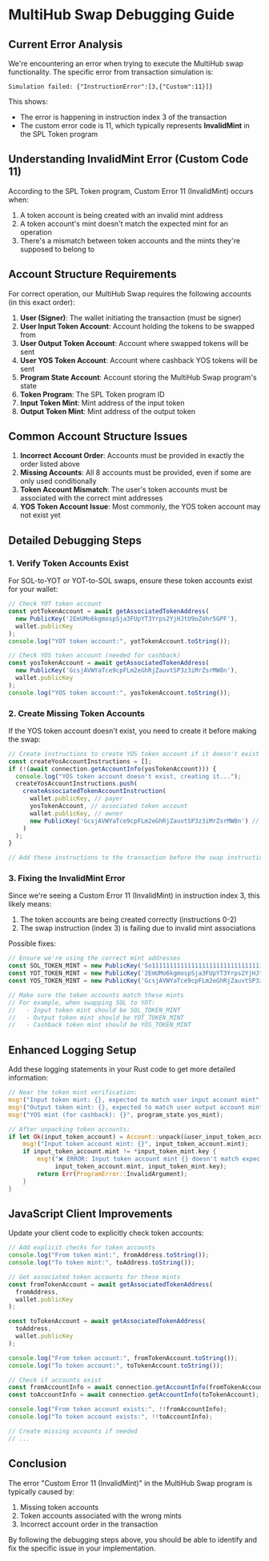 # MultiHub Swap Debugging Guide

## Current Error Analysis

We're encountering an error when trying to execute the MultiHub swap functionality. The specific error from transaction simulation is:

```
Simulation failed: {"InstructionError":[3,{"Custom":11}]}
```

This shows:
- The error is happening in instruction index 3 of the transaction
- The custom error code is 11, which typically represents **InvalidMint** in the SPL Token program

## Understanding InvalidMint Error (Custom Code 11)

According to the SPL Token program, Custom Error 11 (InvalidMint) occurs when:
1. A token account is being created with an invalid mint address
2. A token account's mint doesn't match the expected mint for an operation
3. There's a mismatch between token accounts and the mints they're supposed to belong to

## Account Structure Requirements

For correct operation, our MultiHub Swap requires the following accounts (in this exact order):

1. **User (Signer)**: The wallet initiating the transaction (must be signer)
2. **User Input Token Account**: Account holding the tokens to be swapped from
3. **User Output Token Account**: Account where swapped tokens will be sent
4. **User YOS Token Account**: Account where cashback YOS tokens will be sent
5. **Program State Account**: Account storing the MultiHub Swap program's state
6. **Token Program**: The SPL Token program ID
7. **Input Token Mint**: Mint address of the input token
8. **Output Token Mint**: Mint address of the output token

## Common Account Structure Issues

1. **Incorrect Account Order**: Accounts must be provided in exactly the order listed above
2. **Missing Accounts**: All 8 accounts must be provided, even if some are only used conditionally
3. **Token Account Mismatch**: The user's token accounts must be associated with the correct mint addresses
4. **YOS Token Account Issue**: Most commonly, the YOS token account may not exist yet

## Detailed Debugging Steps

### 1. Verify Token Accounts Exist

For SOL-to-YOT or YOT-to-SOL swaps, ensure these token accounts exist for your wallet:

```javascript
// Check YOT token account
const yotTokenAccount = await getAssociatedTokenAddress(
  new PublicKey('2EmUMo6kgmospSja3FUpYT3Yrps2YjHJtU9oZohr5GPF'),
  wallet.publicKey
);
console.log("YOT token account:", yotTokenAccount.toString());

// Check YOS token account (needed for cashback)
const yosTokenAccount = await getAssociatedTokenAddress(
  new PublicKey('GcsjAVWYaTce9cpFLm2eGhRjZauvtSP3z3iMrZsrMW8n'),
  wallet.publicKey
);
console.log("YOS token account:", yosTokenAccount.toString());
```

### 2. Create Missing Token Accounts

If the YOS token account doesn't exist, you need to create it before making the swap:

```javascript
// Create instructions to create YOS token account if it doesn't exist
const createYosAccountInstructions = [];
if (!(await connection.getAccountInfo(yosTokenAccount))) {
  console.log("YOS token account doesn't exist, creating it...");
  createYosAccountInstructions.push(
    createAssociatedTokenAccountInstruction(
      wallet.publicKey, // payer
      yosTokenAccount, // associated token account
      wallet.publicKey, // owner
      new PublicKey('GcsjAVWYaTce9cpFLm2eGhRjZauvtSP3z3iMrZsrMW8n') // YOS mint
    )
  );
}

// Add these instructions to the transaction before the swap instructions
```

### 3. Fixing the InvalidMint Error

Since we're seeing a Custom Error 11 (InvalidMint) in instruction index 3, this likely means:

1. The token accounts are being created correctly (instructions 0-2)
2. The swap instruction (index 3) is failing due to invalid mint associations

Possible fixes:

```javascript
// Ensure we're using the correct mint addresses
const SOL_TOKEN_MINT = new PublicKey('So11111111111111111111111111111111111111112');
const YOT_TOKEN_MINT = new PublicKey('2EmUMo6kgmospSja3FUpYT3Yrps2YjHJtU9oZohr5GPF');
const YOS_TOKEN_MINT = new PublicKey('GcsjAVWYaTce9cpFLm2eGhRjZauvtSP3z3iMrZsrMW8n');

// Make sure the token accounts match these mints
// For example, when swapping SOL to YOT:
//   - Input token mint should be SOL_TOKEN_MINT
//   - Output token mint should be YOT_TOKEN_MINT
//   - Cashback token mint should be YOS_TOKEN_MINT
```

## Enhanced Logging Setup

Add these logging statements in your Rust code to get more detailed information:

```rust
// Near the token mint verification:
msg!("Input token mint: {}, expected to match user input account mint", input_token_mint.key);
msg!("Output token mint: {}, expected to match user output account mint", output_token_mint.key);
msg!("YOS mint (for cashback): {}", program_state.yos_mint);

// After unpacking token accounts:
if let Ok(input_token_account) = Account::unpack(&user_input_token_account.data.borrow()) {
    msg!("Input token account mint: {}", input_token_account.mint);
    if input_token_account.mint != *input_token_mint.key {
        msg!("❌ ERROR: Input token account mint {} doesn't match expected mint {}", 
             input_token_account.mint, input_token_mint.key);
        return Err(ProgramError::InvalidArgument);
    }
}
```

## JavaScript Client Improvements

Update your client code to explicitly check token accounts:

```javascript
// Add explicit checks for token accounts
console.log("From token mint:", fromAddress.toString());  
console.log("To token mint:", toAddress.toString());

// Get associated token accounts for these mints
const fromTokenAccount = await getAssociatedTokenAddress(
  fromAddress,
  wallet.publicKey
);

const toTokenAccount = await getAssociatedTokenAddress(
  toAddress,
  wallet.publicKey
);

console.log("From token account:", fromTokenAccount.toString());
console.log("To token account:", toTokenAccount.toString());

// Check if accounts exist
const fromAccountInfo = await connection.getAccountInfo(fromTokenAccount);
const toAccountInfo = await connection.getAccountInfo(toTokenAccount);

console.log("From token account exists:", !!fromAccountInfo);
console.log("To token account exists:", !!toAccountInfo);

// Create missing accounts if needed
// ...
```

## Conclusion

The error "Custom Error 11 (InvalidMint)" in the MultiHub Swap program is typically caused by:

1. Missing token accounts
2. Token accounts associated with the wrong mints
3. Incorrect account order in the transaction

By following the debugging steps above, you should be able to identify and fix the specific issue in your implementation.